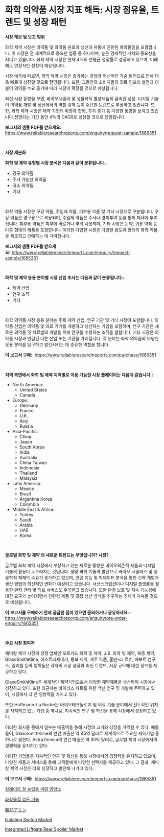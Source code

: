 <p><h1>화학 의약품 시장 지표 해독: 시장 점유율, 트렌드 및 성장 패턴</h1></p><p><strong>시장 개요 및 보고 범위</strong></p>
<p><p>화학 제약 시장은 의약품 및 의약품 원료의 생산과 유통에 관련된 화학물질을 포함합니다. 이 시장은 전 세계적으로 중요한 업종 중 하나이며, 높은 경제적인 가치와 중요성을 지니고 있습니다. 화학 제약 시장은 현재 4%의 연평균 성장률로 성장하고 있으며, 미래에도 안정적인 성장이 예상됩니다.</p><p>시장 예측에 따르면, 화학 제약 시장은 증가하는 경쟁과 혁신적인 기술 발전으로 인해 더욱 빠르게 성장할 것으로 전망됩니다. 또한, 그동안의 소비자들의 의료 인프라 발전과 더불어 의약품 수요 증가에 따라 시장이 확장될 것으로 예상됩니다. </p><p>최신 시장 동향을 보면, 바이오시밀러 및 생물학적 합성제품의 급속한 성장, 디지털 기술이 의약품 개발 및 생산에서의 역할 강화 등이 주요한 트렌드로 부상하고 있습니다. 또한, 화학 제약 시장은 제약 기업의 확장과 합병, 투자 증가 등 다양한 동향을 보이고 있습니다.전망되는 기간 동안 4%의 CAGR로 성장할 것으로 전망됩니다.</p></p>
<p><strong>보고서의 샘플 PDF를 받으세요:</strong> <a href="https://www.reliableresearchreports.com/enquiry/request-sample/1665351">https://www.reliableresearchreports.com/enquiry/request-sample/1665351</a></p>
<p>&nbsp;</p>
<p><strong>시장 세분화</strong></p>
<p><strong>화학 및 제약 유형별 시장 분석은 다음과 같이 분류됩니다.:</strong></p>
<p><ul><li>경구 의약품</li><li>주사 가능한 의약품</li><li>국소 의약품</li><li>기타</li></ul></p>
<p>&nbsp;</p>
<p><p>화학 약품 시장은 구강 약품, 주입제 약품, 피부용 약품 및 기타 시장으로 구분됩니다. 구강 약품은 경구용으로 복용되며, 주입제 약품은 주사나 경피투여 등을 통해 체내에 투여됩니다. 피부용 약품은 피부에 바르거나 뿌려 사용되며, 기타 시장은 눈약, 귀용 약품 등 다른 형태의 제품을 포함합니다. 이러한 다양한 시장은 다양한 용도와 형태의 화학 약품을 제조하고 판매하는 데 기여합니다.</p></p>
<p><strong>보고서의 샘플 PDF를 받으세요:</strong>&nbsp;<a href="https://www.reliableresearchreports.com/enquiry/request-sample/1665351">https://www.reliableresearchreports.com/enquiry/request-sample/1665351</a></p>
<p>&nbsp;</p>
<p><strong> 화학 및 제약 응용 분야별 시장 산업 조사는 다음과 같이 분류됩니다.:</strong></p>
<p><ul><li>제약 산업</li><li>연구 조직</li><li>기타</li></ul></p>
<p>&nbsp;</p>
<p><p>화학 의약품 시장 응용 분야는 주로 제약 산업, 연구 기관 및 기타 시장이 포함됩니다. 의약품 산업은 의약품 및 의료 기기를 개발하고 생산하는 기업을 포함하며, 연구 기관은 새로운 의약품 및 치료법의 개발을 위해 연구를 수행하는 조직을 말합니다. 기타 시장은 의약품 시장과 연결된 다른 산업 또는 기관을 가리킵니다. 각 분야는 화학 의약품의 다양한 응용 분야를 탐구하고 발전시키는 데 중요한 역할을 합니다.</p></p>
<p><strong>이 보고서 구매:</strong>&nbsp; <a href="https://www.reliableresearchreports.com/purchase/1665351">https://www.reliableresearchreports.com/purchase/1665351</a></p>
<p>&nbsp;</p>
<p><strong>지역 측면에서 화학 및 제약 지역별로 이용 가능한 시장 플레이어는 다음과 같습니다.:</strong></p>
<p><ul>
    <li>
        North America:
        <ul>
            <li>United States</li>
            <li>Canada</li>
        </ul>
    </li>
    <li>
        Europe:
        <ul>
            <li>Germany</li>
            <li>France</li>
            <li>U.K.</li>
            <li>Italy</li>
            <li>Russia</li>
        </ul>
    </li>
    <li>
        Asia-Pacific:
        <ul>
            <li>China</li>
            <li>Japan</li>
            <li>South Korea</li>
            <li>India</li>
            <li>Australia</li>
            <li>China Taiwan</li>
            <li>Indonesia</li>
            <li>Thailand</li>
            <li>Malaysia</li>
        </ul>
    </li>
    <li>
        Latin America:
        <ul>
            <li>Mexico</li>
            <li>Brazil</li>
            <li>Argentina Korea</li>
            <li>Colombia</li>
        </ul>
    </li>
    <li>
        Middle East & Africa:
        <ul>
            <li>Turkey</li>
            <li>Saudi</li>
            <li>Arabia</li>
            <li>UAE</li>
            <li>Korea</li>
        </ul>
    </li>
    </ul></p>
<p>&nbsp;</p>
<p><strong>글로벌 화학 및 제약 의 새로운 트렌드는 무엇입니까? 시장?</strong></p>
<p><p>글로벌 화학 제약 시장에서 부상하고 있는 새로운 동향은 바이오의존적 제품과 디지털 기술의 활용이 두드러지는 것입니다. 생명 과학 기술의 발전으로 바이오 시밀러스 및 생물학적 제제의 수요가 증가하고 있으며, 인공 지능 및 빅데이터 분석을 통한 신약 개발과 생산 방법의 혁신적인 변화가 예상되고 있습니다. 서브스크립션이나 디지털 플랫폼을 활용한 환자 관리 및 의료 서비스도 주목받고 있습니다. 또한 환경 보호 및 지속 가능성에 대한 요구가 높아지면서 친환경 제품 및 공정 생산 방식을 추구하는 추세가 지속될 것으로 예상됩니다.</p></p>
<p><strong>이 보고서를 구매하기 전에 궁금한 점이 있으면 문의하거나 공유하세요.</strong>- <a href="https://www.reliableresearchreports.com/enquiry/pre-order-enquiry/1665351">https://www.reliableresearchreports.com/enquiry/pre-order-enquiry/1665351</a></p>
<p>&nbsp;</p>
<p><strong>주요 시장 참여자</strong></p>
<p><p>케미칼 제약 시장의 경쟁 업체인 오르키드 화학 및 제약, J.B. 화학 및 제약, 북중 제약, GlaxoSmithKline, 아스트라제네카, 동북 제약, 제주 약품, 홉만-라 로슈, 애보트 연구소, 일리릴 등의 업체들은 각자의 시장 성장과 최신 트렌드, 시장 규모에 대한 정보를 제공하고 있다. </p><p>GlaxoSmithKline은 세계적인 제약기업으로서 다양한 제약제품을 생산하여 시장에서 성장하고 있다. 또한 최근에는 바이러스 치료를 위한 백신 연구 및 개발에 주력하고 있어, 시장에서 더 큰 영향력을 가지고 있다. </p><p>또한 Hoffmann-La Roche는 바이오테크놀로지 및 의료 기술 분야에서 선도적인 위치를 차지하고 있는 기업 중 하나로, 지속적인 연구 및 혁신을 통해 시장에서 성장하고 있다. </p><p>이러한 회사들 중에서 일부는 매출액을 통해 시장의 크기와 성장을 파악할 수 있다.  예를 들어, GlaxoSmithKline의 연간 매출은 약 45억 달러로 세계적으로 주요한 제약기업 중 하나로 꼽힌다. AstraZeneca의 연간 매출은 약 30억 달러로, 글로벌 제약 시장에서의 경쟁력을 유지하고 있다.</p><p>이러한 기업들은 지속적인 연구 및 혁신을 통해 시장에서의 경쟁력을 유지하고 있으며, 다양한 제품과 서비스를 통해 고객들에게 다양한 선택지를 제공하고 있다. 그 결과, 케미칼 제약 시장은 더욱 성장하고 발전해 나가고 있다.</p></p>
<p><strong>이 보고서 구매:</strong>&nbsp;&nbsp;<a href="https://www.reliableresearchreports.com/purchase/1665351">https://www.reliableresearchreports.com/purchase/1665351</a></p>
<p><p><a href="https://github.com/vsoq0zknh59/Market-Research-Report-List-1/blob/main/431147314662.md">킬레이트 철 농업용 미량 영양소</a></p><p><a href="https://github.com/Tristiarton768456/Market-Research-Report-List-1/blob/main/965552714663.md">화학물질 검출 기술</a></p><p><a href="https://github.com/bevdtkn4419963/Market-Research-Report-List-1/blob/main/919450315918.md">脂肪アミン</a></p><p><a href="https://github.com/prosalinda88/Market-Research-Report-List-3/blob/main/isolating-switch-market.md">Isolating Switch Market</a></p><p><a href="https://issuu.com/reportprime-2/docs/integrated-liftgate-rear-spoiler-market-size-2030.">Integrated Liftgate Rear Spoiler Market</a></p></p>
